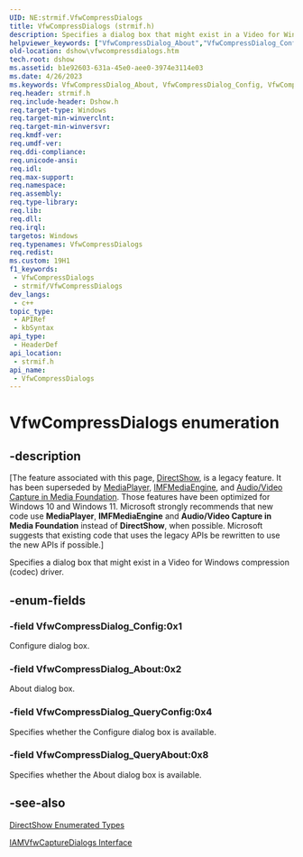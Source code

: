 ```yaml
---
UID: NE:strmif.VfwCompressDialogs
title: VfwCompressDialogs (strmif.h)
description: Specifies a dialog box that might exist in a Video for Windows compression (codec) driver.
helpviewer_keywords: ["VfwCompressDialog_About","VfwCompressDialog_Config","VfwCompressDialog_QueryAbout","VfwCompressDialog_QueryConfig","VfwCompressDialogs","VfwCompressDialogs enumeration [DirectShow]","VfwCompressDialogsEnumeration","dshow.vfwcompressdialogs","strmif/VfwCompressDialog_About","strmif/VfwCompressDialog_Config","strmif/VfwCompressDialog_QueryAbout","strmif/VfwCompressDialog_QueryConfig","strmif/VfwCompressDialogs"]
old-location: dshow\vfwcompressdialogs.htm
tech.root: dshow
ms.assetid: b1e92603-631a-45e0-aee0-3974e3114e03
ms.date: 4/26/2023
ms.keywords: VfwCompressDialog_About, VfwCompressDialog_Config, VfwCompressDialog_QueryAbout, VfwCompressDialog_QueryConfig, VfwCompressDialogs, VfwCompressDialogs enumeration [DirectShow], VfwCompressDialogsEnumeration, dshow.vfwcompressdialogs, strmif/VfwCompressDialog_About, strmif/VfwCompressDialog_Config, strmif/VfwCompressDialog_QueryAbout, strmif/VfwCompressDialog_QueryConfig, strmif/VfwCompressDialogs
req.header: strmif.h
req.include-header: Dshow.h
req.target-type: Windows
req.target-min-winverclnt: 
req.target-min-winversvr: 
req.kmdf-ver: 
req.umdf-ver: 
req.ddi-compliance: 
req.unicode-ansi: 
req.idl: 
req.max-support: 
req.namespace: 
req.assembly: 
req.type-library: 
req.lib: 
req.dll: 
req.irql: 
targetos: Windows
req.typenames: VfwCompressDialogs
req.redist: 
ms.custom: 19H1
f1_keywords:
 - VfwCompressDialogs
 - strmif/VfwCompressDialogs
dev_langs:
 - c++
topic_type:
 - APIRef
 - kbSyntax
api_type:
 - HeaderDef
api_location:
 - strmif.h
api_name:
 - VfwCompressDialogs
---
```


# VfwCompressDialogs enumeration


## -description

\[The feature associated with this page, [DirectShow](/windows/win32/directshow/directshow), is a legacy feature. It has been superseded by [MediaPlayer](/uwp/api/Windows.Media.Playback.MediaPlayer), [IMFMediaEngine](/windows/win32/api/mfmediaengine/nn-mfmediaengine-imfmediaengine), and [Audio/Video Capture in Media Foundation](windows/win32/medfound/audio-video-capture-in-media-foundation). Those features have been optimized for Windows 10 and Windows 11. Microsoft strongly recommends that new code use **MediaPlayer**, **IMFMediaEngine** and **Audio/Video Capture in Media Foundation** instead of **DirectShow**, when possible. Microsoft suggests that existing code that uses the legacy APIs be rewritten to use the new APIs if possible.\]

Specifies a dialog box that might exist in a Video for Windows compression (codec) driver.

## -enum-fields

### -field VfwCompressDialog_Config:0x1

Configure dialog box.

### -field VfwCompressDialog_About:0x2

About dialog box.

### -field VfwCompressDialog_QueryConfig:0x4

Specifies whether the Configure dialog box is available.

### -field VfwCompressDialog_QueryAbout:0x8

Specifies whether the About dialog box is available.

## -see-also

<a href="/windows/desktop/DirectShow/directshow-enumerated-types">DirectShow Enumerated Types</a>



<a href="/windows/desktop/api/strmif/nn-strmif-iamvfwcapturedialogs">IAMVfwCaptureDialogs Interface</a>
